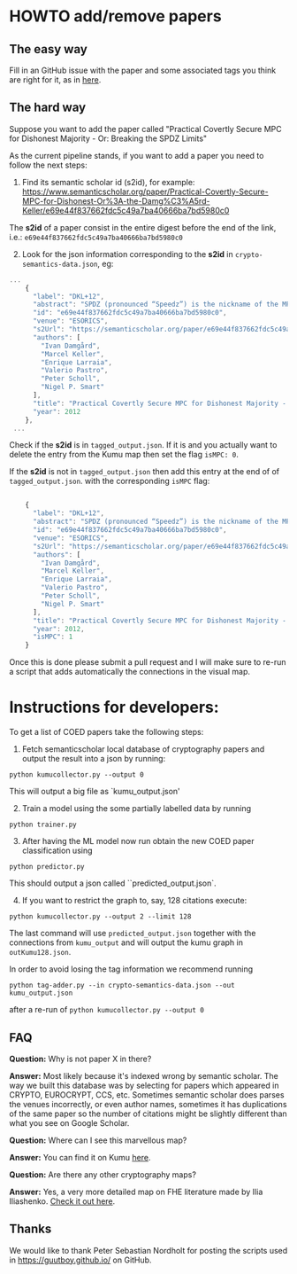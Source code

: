 # HOWTO add/remove papers

## The easy way

Fill in an GitHub issue with the paper and some associated tags you think
are right for it, as in [here](https://github.com/rdragos/kumuScripts/issues/1#issuecomment-610406754).


## The hard way

Suppose you want to add the paper called "Practical Covertly Secure MPC for Dishonest Majority - Or: Breaking the SPDZ Limits"

As the current pipeline
stands, if you want to add a paper you need to follow the next steps:

1. Find its semantic scholar id (s2id), for example:
<https://www.semanticscholar.org/paper/Practical-Covertly-Secure-MPC-for-Dishonest-Or%3A-the-Damg%C3%A5rd-Keller/e69e44f837662fdc5c49a7ba40666ba7bd5980c0>

The **s2id** of a paper consist in the entire digest before the end of the link, i.e.: `e69e44f837662fdc5c49a7ba40666ba7bd5980c0`

2. Look for the json information corresponding to the **s2id** in `crypto-semantics-data.json`, eg:
```javascript
...
    {
      "label": "DKL+12",
      "abstract": "SPDZ (pronounced “Speedz”) is the nickname of the MPC protocol of Damgard et al. from Crypto 2012. In this paper we both resolve a number of open problems with SPDZ; and present several theoretical and practical improvements to the protocol. In detail, we start by designing and implementing a covertly secure key generation protocol for obtaining a BGV public key and a shared associated secret key. We then construct both a covertly and actively secure preprocessing phase, both of which compare favourably with previous work in terms of efficiency and provable security.",
      "id": "e69e44f837662fdc5c49a7ba40666ba7bd5980c0",
      "venue": "ESORICS",
      "s2Url": "https://semanticscholar.org/paper/e69e44f837662fdc5c49a7ba40666ba7bd5980c0",
      "authors": [
        "Ivan Damgård",
        "Marcel Keller",
        "Enrique Larraia",
        "Valerio Pastro",
        "Peter Scholl",
        "Nigel P. Smart"
      ],
      "title": "Practical Covertly Secure MPC for Dishonest Majority - Or: Breaking the SPDZ Limits",
      "year": 2012
    },
 ...
```

Check if the **s2id** is in `tagged_output.json`. If it is and you actually want to delete the entry
from the Kumu map then set the flag `isMPC: 0`.

If the **s2id** is not in `tagged_output.json` then add this entry at the end of of `tagged_output.json`.
with the corresponding `isMPC` flag:
```javascript

    {
      "label": "DKL+12",
      "abstract": "SPDZ (pronounced “Speedz”) is the nickname of the MPC protocol of Damgard et al. from Crypto 2012. In this paper we both resolve a number of open problems with SPDZ; and present several theoretical and practical improvements to the protocol. In detail, we start by designing and implementing a covertly secure key generation protocol for obtaining a BGV public key and a shared associated secret key. We then construct both a covertly and actively secure preprocessing phase, both of which compare favourably with previous work in terms of efficiency and provable security.",
      "id": "e69e44f837662fdc5c49a7ba40666ba7bd5980c0",
      "venue": "ESORICS",
      "s2Url": "https://semanticscholar.org/paper/e69e44f837662fdc5c49a7ba40666ba7bd5980c0",
      "authors": [
        "Ivan Damgård",
        "Marcel Keller",
        "Enrique Larraia",
        "Valerio Pastro",
        "Peter Scholl",
        "Nigel P. Smart"
      ],
      "title": "Practical Covertly Secure MPC for Dishonest Majority - Or: Breaking the SPDZ Limits",
      "year": 2012,
      "isMPC": 1
    }
```
 
Once this is done please submit a pull request and I will make sure to re-run a script that adds automatically
the connections in the visual map.

# Instructions for developers:

To get a list of COED papers take the following steps:

1. Fetch semanticscholar local database of cryptography papers
and output the result into a json by running:

```
python kumucollector.py --output 0
```
This will output a big file as `kumu_output.json'

2. Train a model using the some partially labelled data by running
```
python trainer.py
```
3. After having the ML model now run obtain the new COED paper classification
using 
```
python predictor.py
```
This should output a json called ``predicted_output.json`.

4. If you want to restrict the graph to, say, 128 citations execute:
```
python kumucollector.py --output 2 --limit 128

```

The last command will use `predicted_output.json` together with the connections
from `kumu_output` and will output the kumu graph in `outKumu128.json`.

In order to avoid losing the tag information we recommend running

```
python tag-adder.py --in crypto-semantics-data.json --out kumu_output.json
```

after a re-run of `python kumucollector.py --output 0`

## FAQ

**Question:** Why is not paper X in there?

**Answer:** Most likely because it's indexed wrong by semantic scholar. The way we built this database was by
selecting for papers which appeared in CRYPTO, EUROCRYPT, CCS, etc. Sometimes semantic scholar does
parses the venues incorrectly, or even author names, sometimes it has duplications of the same paper
so the number of citations might be slightly different than what you see on Google Scholar.

**Question:** Where can I see this marvellous map?

**Answer:** You can find it on Kumu [here](https://kumu.io/DragosRotaru/coed-map#coed-256).

**Question:** Are there any other cryptography maps?

**Answer:** Yes, a very more detailed map on FHE literature made by Ilia Iliashenko.
[Check it out here](https://kumu.io/iliailia/fhe-graph#academic-papers).


## Thanks

We would like to thank Peter Sebastian Nordholt for posting the scripts used in https://guutboy.github.io/ 
on GitHub.



